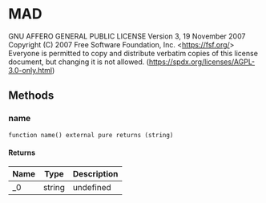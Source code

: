 # MAD





GNU AFFERO GENERAL PUBLIC LICENSE Version 3, 19 November 2007 Copyright (C) 2007 Free Software Foundation, Inc. &lt;https://fsf.org/&gt; Everyone is permitted to copy and distribute verbatim copies of this license document, but changing it is not allowed. (https://spdx.org/licenses/AGPL-3.0-only.html)



## Methods

### name

```solidity
function name() external pure returns (string)
```






#### Returns

| Name | Type | Description |
|---|---|---|
| _0 | string | undefined |




